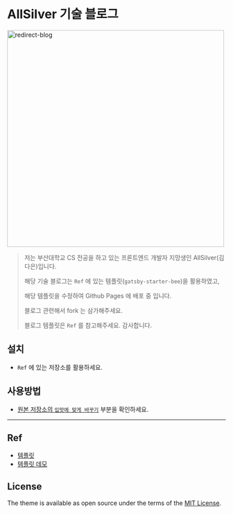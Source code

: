 # AllSilver 기술 블로그

<a href="https://www.allsilver.dev/" target="_blank">
<img src="https://user-images.githubusercontent.com/74234333/205046252-da687f89-53c3-4717-b864-10970a269e19.png" alt="redirect-blog" width=500/>
</a>

> 저는 부산대학교 CS 전공을 하고 있는 프론트엔드 개발자 지망생인 AllSilver(김다은)입니다.
>
> 해당 기술 블로그는 `Ref` 에 있는 템플릿(`gatsby-starter-bee`)을 활용하였고,
>
> 해당 템플릿을 수정하여 Github Pages 에 배포 중 입니다.
>
> 블로그 관련해서 fork 는 삼가해주세요.
>
> 블로그 템플릿은 `Ref` 를 참고해주세요. 감사합니다.

## 설치

- `Ref` 에 있는 저장소를 활용하세요.

## 사용방법

- [원본 저장소의 `입맛에 맞게 바꾸기`](https://github.com/JaeYeopHan/gatsby-starter-bee/blob/master/README.ko.md#-%EC%9E%85%EB%A7%9B%EC%97%90-%EB%A7%9E%EA%B2%8C-%EB%B0%94%EA%BE%B8%EA%B8%B0) 부분을 확인하세요.

---

## Ref

- [템플릿](https://github.com/JaeYeopHan/gatsby-starter-bee/)
- [템플릿 데모](https://gatsby-starter-bee.netlify.app/)

## License

The theme is available as open source under the terms of the [MIT License](https://opensource.org/licenses/MIT).
